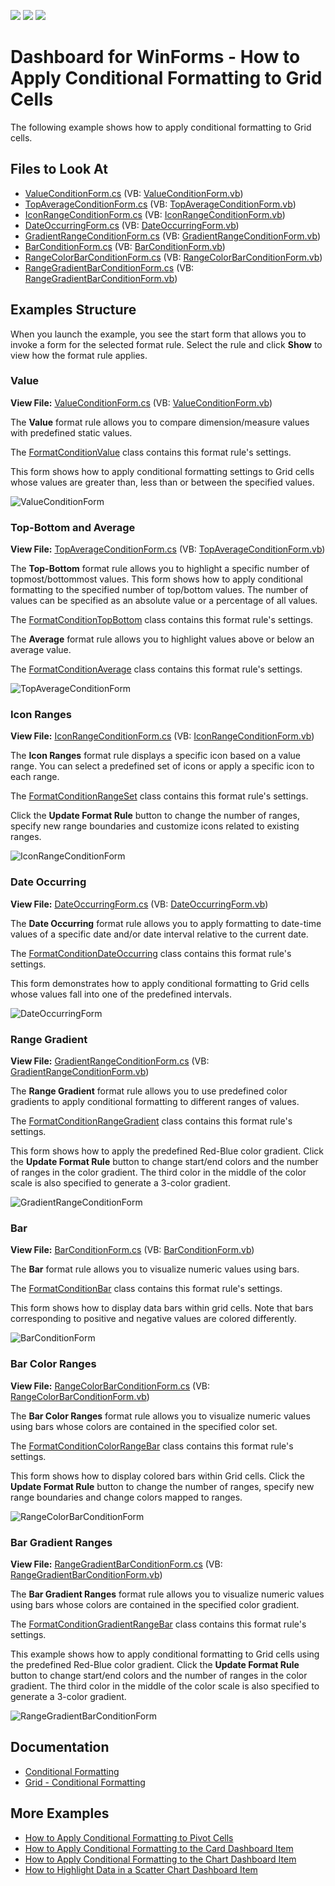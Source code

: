 <!-- default badges list -->
![](https://img.shields.io/endpoint?url=https://codecentral.devexpress.com/api/v1/VersionRange/384250082/21.1.3%2B)
[![](https://img.shields.io/badge/Open_in_DevExpress_Support_Center-FF7200?style=flat-square&logo=DevExpress&logoColor=white)](https://supportcenter.devexpress.com/ticket/details/T1013176)
[![](https://img.shields.io/badge/📖_How_to_use_DevExpress_Examples-e9f6fc?style=flat-square)](https://docs.devexpress.com/GeneralInformation/403183)
<!-- default badges end -->

# Dashboard for WinForms - How to Apply Conditional Formatting to Grid Cells

The following example shows how to apply conditional formatting to Grid cells. 

<!-- default file list -->
## Files to Look At

* [ValueConditionForm.cs](./CS/Dashboard_ConditionalFormatting_Grid/ValueConditionForm.cs) (VB: [ValueConditionForm.vb](./VB/Dashboard_ConditionalFormatting_Grid/ValueConditionForm.vb))
* [TopAverageConditionForm.cs](./CS/Dashboard_ConditionalFormatting_Grid/TopAverageConditionForm.cs) (VB: [TopAverageConditionForm.vb](./VB/Dashboard_ConditionalFormatting_Grid/TopAverageConditionForm.vb))
* [IconRangeConditionForm.cs](./CS/Dashboard_ConditionalFormatting_Grid/IconRangeConditionForm.cs) (VB: [IconRangeConditionForm.vb](./VB/Dashboard_ConditionalFormatting_Grid/IconRangeConditionForm.vb))
* [DateOccurringForm.cs](./CS/Dashboard_ConditionalFormatting_Grid/DateOccurringForm.cs) (VB: [DateOccurringForm.vb](./VB/Dashboard_ConditionalFormatting_Grid/DateOccurringForm.vb))
* [GradientRangeConditionForm.cs](./CS/Dashboard_ConditionalFormatting_Grid/GradientRangeConditionForm.cs) (VB: [GradientRangeConditionForm.vb](./VB/Dashboard_ConditionalFormatting_Grid/GradientRangeConditionForm.vb))
* [BarConditionForm.cs](./CS/Dashboard_ConditionalFormatting_Grid/BarConditionForm.cs) (VB: [BarConditionForm.vb](./VB/Dashboard_ConditionalFormatting_Grid/BarConditionForm.vb))
* [RangeColorBarConditionForm.cs](./CS/Dashboard_ConditionalFormatting_Grid/RangeColorBarConditionForm.cs) (VB: [RangeColorBarConditionForm.vb](./VB/Dashboard_ConditionalFormatting_Grid/RangeColorBarConditionForm.vb))
* [RangeGradientBarConditionForm.cs](./CS/Dashboard_ConditionalFormatting_Grid/RangeGradientBarConditionForm.cs) (VB: [RangeGradientBarConditionForm.vb](./VB/Dashboard_ConditionalFormatting_Grid/RangeGradientBarConditionForm.vb))
<!-- default file list end -->

## Examples Structure

When you launch the example, you see the start form that allows you to invoke a form for the selected format rule. Select the rule and click **Show** to view how the format rule applies.

### Value

**View File:** [ValueConditionForm.cs](./CS/Dashboard_ConditionalFormatting_Grid/ValueConditionForm.cs) (VB: [ValueConditionForm.vb](./VB/Dashboard_ConditionalFormatting_Grid/ValueConditionForm.vb))

The **Value** format rule allows you to compare dimension/measure values with predefined static values. 

The [FormatConditionValue](https://docs.devexpress.com/Dashboard/DevExpress.DashboardCommon.FormatConditionValue) class contains this format rule's settings.

This form shows how to apply conditional formatting settings to Grid cells whose values are greater than, less than or between the specified values.

![ValueConditionForm](images/ValueConditionForm.png)

### Top-Bottom and Average

**View File:** [TopAverageConditionForm.cs](./CS/Dashboard_ConditionalFormatting_Grid/TopAverageConditionForm.cs) (VB: [TopAverageConditionForm.vb](./VB/Dashboard_ConditionalFormatting_Grid/TopAverageConditionForm.vb))

The **Top-Bottom** format rule allows you to highlight a specific number of topmost/bottommost values. This form shows how to apply conditional formatting to the specified number of top/bottom values. The number of values can be specified as an absolute value or a percentage of all values.

The [FormatConditionTopBottom](https://docs.devexpress.com/Dashboard/DevExpress.DashboardCommon.FormatConditionTopBottom) class contains this format rule's settings.

The **Average** format rule allows you to highlight values above or below an average value.

The [FormatConditionAverage](https://docs.devexpress.com/Dashboard/DevExpress.DashboardCommon.FormatConditionAverage) class contains this format rule's settings.

![TopAverageConditionForm](images/TopAverageConditionForm.png)

### Icon Ranges

**View File:** [IconRangeConditionForm.cs](./CS/Dashboard_ConditionalFormatting_Grid/IconRangeConditionForm.cs) (VB: [IconRangeConditionForm.vb](./VB/Dashboard_ConditionalFormatting_Grid/IconRangeConditionForm.vb))

The **Icon Ranges** format rule displays a specific icon based on a value range. You can select a predefined set of icons or apply a specific icon to each range.

The [FormatConditionRangeSet](https://docs.devexpress.com/Dashboard/DevExpress.DashboardCommon.FormatConditionRangeSet) class contains this format rule's settings.

Click the **Update Format Rule** button to change the number of ranges, specify new range boundaries and customize icons related to existing ranges.

![IconRangeConditionForm](images/IconRangeConditionForm.png)

### Date Occurring

**View File:** [DateOccurringForm.cs](./CS/Dashboard_ConditionalFormatting_Grid/DateOccurringForm.cs) (VB: [DateOccurringForm.vb](./VB/Dashboard_ConditionalFormatting_Grid/DateOccurringForm.vb))

The **Date Occurring** format rule allows you to apply formatting to date-time values of a specific date and/or date interval relative to the current date.

The [FormatConditionDateOccurring](https://docs.devexpress.com/Dashboard/DevExpress.DashboardCommon.FormatConditionDateOccurring) class contains this format rule's settings.

This form demonstrates how to apply conditional formatting to Grid cells whose values fall into one of the predefined intervals.

![DateOccurringForm](images/DateOccurringForm.png)

### Range Gradient

**View File:** [GradientRangeConditionForm.cs](./CS/Dashboard_ConditionalFormatting_Grid/GradientRangeConditionForm.cs) (VB: [GradientRangeConditionForm.vb](./VB/Dashboard_ConditionalFormatting_Grid/GradientRangeConditionForm.vb))

The **Range Gradient** format rule allows you to use predefined color gradients to apply conditional formatting to different ranges of values.

The [FormatConditionRangeGradient](https://docs.devexpress.com/Dashboard/DevExpress.DashboardCommon.FormatConditionRangeGradient) class contains this format rule's settings.

This form shows how to apply the predefined Red-Blue color gradient. Click the **Update Format Rule** button to change start/end colors and the number of ranges in the color gradient. The third color in the middle of the color scale is also specified to generate a 3-color gradient.

![GradientRangeConditionForm](images/GradientRangeConditionForm.png)

### Bar

**View File:** [BarConditionForm.cs](./CS/Dashboard_ConditionalFormatting_Grid/BarConditionForm.cs) (VB: [BarConditionForm.vb](./VB/Dashboard_ConditionalFormatting_Grid/BarConditionForm.vb))

The **Bar** format rule allows you to visualize numeric values using bars.

The [FormatConditionBar](https://docs.devexpress.com/Dashboard/DevExpress.DashboardCommon.FormatConditionBar) class contains this format rule's settings.

This form shows how to display data bars within grid cells. Note that bars corresponding to positive and negative values are colored differently.

![BarConditionForm](images/BarConditionForm.png)

### Bar Color Ranges

**View File:** [RangeColorBarConditionForm.cs](./CS/Dashboard_ConditionalFormatting_Grid/RangeColorBarConditionForm.cs) (VB: [RangeColorBarConditionForm.vb](./VB/Dashboard_ConditionalFormatting_Grid/RangeColorBarConditionForm.vb))

The **Bar Color Ranges** format rule allows you to visualize numeric values using bars whose colors are contained in the specified color set.

The [FormatConditionColorRangeBar](https://docs.devexpress.com/Dashboard/DevExpress.DashboardCommon.FormatConditionColorRangeBar) class contains this format rule's settings.

This form shows how to display colored bars within Grid cells. Click the **Update Format Rule** button to change the number of ranges, specify new range boundaries and change colors mapped to ranges.

![RangeColorBarConditionForm](images/RangeColorBarConditionForm.png)

### Bar Gradient Ranges

**View File:** [RangeGradientBarConditionForm.cs](./CS/Dashboard_ConditionalFormatting_Grid/RangeGradientBarConditionForm.cs) (VB: [RangeGradientBarConditionForm.vb](./VB/Dashboard_ConditionalFormatting_Grid/RangeGradientBarConditionForm.vb))

The **Bar Gradient Ranges** format rule allows you to visualize numeric values using bars whose colors are contained in the specified color gradient.

The [FormatConditionGradientRangeBar](https://docs.devexpress.com/Dashboard/DevExpress.DashboardCommon.FormatConditionGradientRangeBar) class contains this format rule's settings.

This example shows how to apply conditional formatting to Grid cells using the predefined Red-Blue color gradient. Click the **Update Format Rule** button to change start/end colors and the number of ranges in the color gradient. The third color in the middle of the color scale is also specified to generate a 3-color gradient.

![RangeGradientBarConditionForm](images/RangeGradientBarConditionForm.png)

## Documentation

* [Conditional Formatting](https://docs.devexpress.com/Dashboard/116914/common-features/appearance-customization/conditional-formatting)
* [Grid - Conditional Formatting](https://docs.devexpress.com/Dashboard/401933/winforms-dashboard/winforms-designer/create-dashboards-in-the-winforms-designer/dashboard-item-settings/grid/conditional-formatting)

## More Examples

* [How to Apply Conditional Formatting to Pivot Cells](https://github.com/DevExpress-Examples/how-to-apply-conditional-formatting-to-pivot-cells-t267344)
* [How to Apply Conditional Formatting to the Card Dashboard Item](https://github.com/DevExpress-Examples/how-to-apply-conditional-formatting-to-the-card-dashboard-item)
* [How to Apply Conditional Formatting to the Chart Dashboard Item](https://github.com/DevExpress-Examples/WinForms-Dashboard-How-to-Apply-Conditional-Formatting-to-the-Chart-Dashboard-Item)
* [How to Highlight Data in a Scatter Chart Dashboard Item](https://github.com/DevExpress-Examples/WinForms-Dashboard-How-to-Highlight-Data-in-the-Scatter-Chart-Dashboard-Item)
